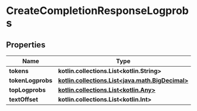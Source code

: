 
# CreateCompletionResponseLogprobs

## Properties
Name | Type | Description | Notes
------------ | ------------- | ------------- | -------------
**tokens** | **kotlin.collections.List&lt;kotlin.String&gt;** |  |  [optional]
**tokenLogprobs** | [**kotlin.collections.List&lt;java.math.BigDecimal&gt;**](java.math.BigDecimal.md) |  |  [optional]
**topLogprobs** | [**kotlin.collections.List&lt;kotlin.Any&gt;**](kotlin.Any.md) |  |  [optional]
**textOffset** | **kotlin.collections.List&lt;kotlin.Int&gt;** |  |  [optional]



